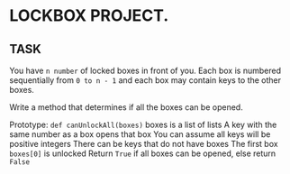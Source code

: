 # LOCKBOX PROJECT.
## TASK

You have `n number` of locked boxes in front of you. Each box is numbered sequentially from `0 to n - 1` and each box may contain keys to the other boxes.

Write a method that determines if all the boxes can be opened.

Prototype: `def canUnlockAll(boxes)`
boxes is a list of lists
A key with the same number as a box opens that box
You can assume all keys will be positive integers
There can be keys that do not have boxes
The first box `boxes[0]` is unlocked
Return `True` if all boxes can be opened, else return `False`
